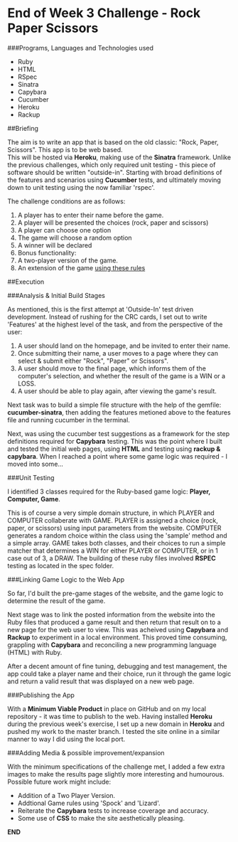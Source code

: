 # End of Week 3 Challenge - Rock Paper Scissors

###Programs, Languages and Technologies used
    
+ Ruby
+ HTML
+ RSpec
+ Sinatra 
+ Capybara
+ Cucumber   
+ Heroku  
+ Rackup
    
##Briefing
   
The aim is to write an app that is based on the old classic: "Rock, Paper, Scissors". This app is to be web based.    
This will be hosted via **Heroku**, making use of the **Sinatra** framework. Unlike the previous challenges, which only required unit testing - this piece of software should be written "outside-in". Starting with broad definitions of the features and scenarios using **Cucumber** tests, and ultimately moving down to unit testing using the now familiar 'rspec'. 

The challenge conditions are as follows: 

1. A player has to enter their name before the game.  
2. A player will be presented the choices (rock, paper and scissors)
3. A player can choose one option
4. The game will choose a random option
5. A winner will be declared
6. Bonus functionality:    
  1.  A two-player version of the game.   
  2.  An extension of the game [using these rules](http://en.wikipedia.org/wiki/Rock-paper-scissors-lizard-Spock)    

##Execution  
      
###Analysis & Initial Build Stages
       
As mentioned, this is the first attempt at 'Outside-In' test driven development. Instead of rushing for the CRC cards, I set out to write 'Features' at the highest level of the task, and from the perspective of the user:
      
1. A user should land on the homepage, and be invited to enter their name. 
2. Once submitting their name, a user moves to a page where they can select & submit either "Rock", "Paper" or Scissors". 
3. A user should move to the final page, which informs them of the computer's selection, and whether the result of the game is a WIN or a LOSS. 
4. A user should be able to play again, after viewing the game's result.   
     
Next task was to build a simple file structure with the help of the gemfile: **cucumber-sinatra**, then adding the features metioned above to the features file and running cucumber in the terminal.   
     
Next, was using the cucumber test suggestions as a framework for the step definitions required for **Capybara** testing. This was the point where I built and tested the initial web pages, using **HTML** and testing using **rackup & capybara**. When I reached a point where some game logic was required - I moved into some... 
     
###Unit Testing     
     
I identified 3 classes required for the Ruby-based game logic: **Player, Computer, Game**.   
       
This is of course a very simple domain structure, in which PLAYER and COMPUTER collaberate with GAME. PLAYER is assigned a choice (rock, paper, or scissors) using input parameters from the website. COMPUTER generates a random choice within the class using the 'sample' method and a simple array.  GAME takes both classes, and their choices to run a simple matcher that determines a WIN for either PLAYER or COMPUTER, or in 1 case out of 3, a DRAW. The building of these ruby files involved **RSPEC** testing as located in the spec folder.  
      
###Linking Game Logic to the Web App
     
So far, I'd built the pre-game stages of the website, and the game logic to determine the result of the game.   
     
Next stage was to link the posted information from the website into the Ruby files that produced a game result and then return that result on to a new page for the web user to view. This was acheived using **Capybara** and **Rackup** to experiment in a local environment. This proved time consuming, grappling with **Capybara** and reconciling a new programming language (HTML) with Ruby. 
     
After a decent amount of fine tuning, debugging and test management, the app could take a player name and their choice, run it through the game logic and return a valid result that was displayed on a new web page.    
     
###Publishing the App
     
With a **Minimum Viable Product** in place on GitHub and on my local repository - it was time to publish to the web. Having installed **Heroku** during the previous week's exercise, I set up a new domain in **Heroku** and pushed my work to the master branch. I tested the site online in a similar manner to way I did using the local port.  
     
###Adding Media & possible improvement/expansion
     
With the minimum specifications of the challenge met, I added a few extra images to make the results page slightly more interesting and humourous. Possible future work might include:
     
+ Addition of a Two Player Version.   
+ Addtional Game rules using 'Spock' and 'Lizard'. 
+ Reiterate the **Capybara** tests to increase coverage and accuracy.   
+ Some use of **CSS** to make the site aesthetically pleasing.   
      
     
**END**
